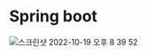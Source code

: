 # Spring boot
  
![스크린샷 2022-10-19 오후 8 39 52](https://user-images.githubusercontent.com/104056828/196680808-88424f06-d05f-476d-b72c-4b1911d8f8fe.png)
